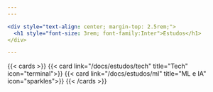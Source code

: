 ```yaml
---
---

<div style="text-align: center; margin-top: 2.5rem;">
  <h1 style="font-size: 3rem; font-family:Inter">Estudos</h1>
</div>

---
```


{{< cards >}}
{{< card link="/docs/estudos/tech" title="Tech" icon="terminal">}}
{{< card link="/docs/estudos/ml" title="ML e IA" icon="sparkles">}}
{{< /cards >}}
